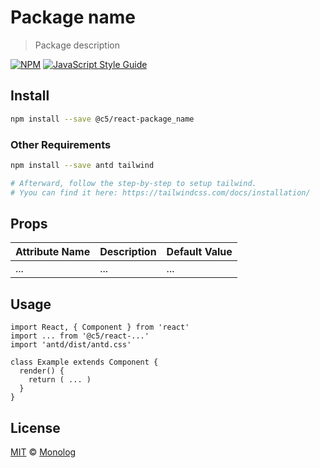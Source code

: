 # Package name

> Package description

[![NPM](https://img.shields.io/npm/v/@c5/react-package_name.svg)](https://www.npmjs.com/package/@c5/react-package_name) [![JavaScript Style Guide](https://img.shields.io/badge/code_style-standard-brightgreen.svg)](https://standardjs.com)

## Install

```bash
npm install --save @c5/react-package_name
```

### Other Requirements

```bash
npm install --save antd tailwind

# Afterward, follow the step-by-step to setup tailwind.
# Yyou can find it here: https://tailwindcss.com/docs/installation/
```

## Props

| Attribute Name | Description | Default Value |
|----------------|-------------|---------------|
| ... | ... | ... |

## Usage

```tsx
import React, { Component } from 'react'
import ... from '@c5/react-...'
import 'antd/dist/antd.css'

class Example extends Component {
  render() {
    return ( ... )
  }
}
```

## License

[MIT](https://github.com/monologid/c5/blob/master/LICENSE) © [Monolog](https://github.com/monolog)
